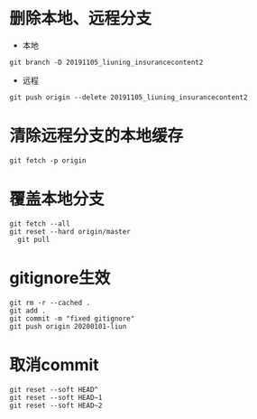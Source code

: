 # 删除本地、远程分支
- 本地
```shell script
git branch -D 20191105_liuning_insurancecontent2
```
- 远程
```shell script
git push origin --delete 20191105_liuning_insurancecontent2
```
# 清除远程分支的本地缓存
```shell script
git fetch -p origin
```
# 覆盖本地分支
```shell script
git fetch --all  
git reset --hard origin/master
  git pull
```
# gitignore生效
```shell script
git rm -r --cached .
git add . 
git commit -m "fixed gitignore"
git push origin 20200101-liun
```
# 取消commit
```shell script
git reset --soft HEAD^
git reset --soft HEAD~1
git reset --soft HEAD~2
```

